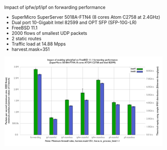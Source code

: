 Impact of ipfw/pf/ipf on forwarding performance
  - SuperMicro SuperServer 5018A-FTN4 (8 cores Atom C2758 at 2.4GHz)
  - Dual port 10-Gigabit Intel 82599 and OPT SFP (SFP-10G-LR)
  - FreeBSD 11.1
  - 2000 flows of smallest UDP packets
  - 2 static routes
  - Traffic load at 14.88 Mpps
  - harvest.mask=351

![Impact of ipfw/pf/ipf on forwarding performance on FreeBSD 11.1](graph.png)

